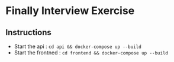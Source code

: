 # Finally Interview Exercise

## Instructions
- Start the api : `cd api && docker-compose up --build`
- Start the frontned : `cd frontend && docker-compose up --build`